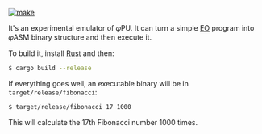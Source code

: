 [![make](https://github.com/yegor256/phi-emu/actions/workflows/cargo.yml/badge.svg)](https://github.com/yegor256/phi-emu/actions/workflows/cargo.yml)

It's an experimental emulator of 𝜑PU. It can turn a simple 
[EO](https://www.eolang.org) program into 𝜑ASM binary structure
and then execute it. 

To build it, install [Rust](https://www.rust-lang.org/tools/install) and then:

```bash
$ cargo build --release
```

If everything goes well, an executable binary will be in `target/release/fibonacci`:

```bash
$ target/release/fibonacci 17 1000
```

This will calculate the 17th Fibonacci number 1000 times.
